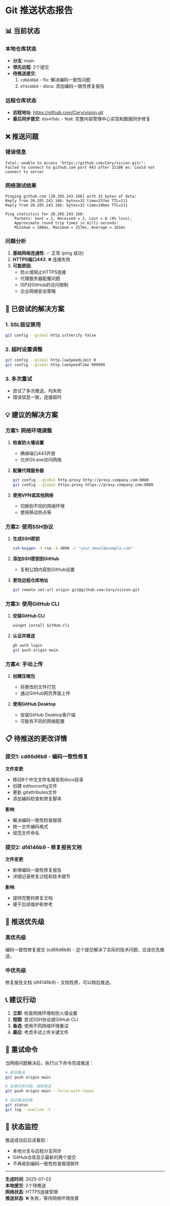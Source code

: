 # Git 推送状态报告

## 📊 当前状态

### 本地仓库状态
- **分支**: main
- **领先远程**: 2个提交
- **待推送提交**:
  1. `cd66d6b8` - fix: 解决编码一致性问题
  2. `df4146b9` - docs: 添加编码一致性修复报告

### 远程仓库状态
- **远程地址**: https://github.com/Cery/vision.git
- **最后同步提交**: `85e4fb8c` - feat: 完整内容管理中心实现和数据同步修复

## ❌ 推送问题

### 错误信息
```
fatal: unable to access 'https://github.com/Cery/vision.git/': 
Failed to connect to github.com port 443 after 21108 ms: Could not connect to server
```

### 网络测试结果
```
Pinging github.com [20.205.243.166] with 32 bytes of data:
Reply from 20.205.243.166: bytes=32 time=257ms TTL=111
Reply from 20.205.243.166: bytes=32 time=106ms TTL=111

Ping statistics for 20.205.243.166:
    Packets: Sent = 2, Received = 2, Lost = 0 (0% loss),
    Approximate round trip times in milli-seconds:
    Minimum = 106ms, Maximum = 257ms, Average = 181ms
```

### 问题分析
1. **基础网络连通性**: ✅ 正常 (ping 成功)
2. **HTTPS端口443**: ❌ 连接失败
3. **可能原因**:
   - 防火墙阻止HTTPS连接
   - 代理服务器配置问题
   - ISP对GitHub的访问限制
   - 企业网络安全策略

## 🔧 已尝试的解决方案

### 1. SSL验证禁用
```bash
git config --global http.sslVerify false
```

### 2. 超时设置调整
```bash
git config --global http.lowSpeedLimit 0
git config --global http.lowSpeedTime 999999
```

### 3. 多次重试
- 尝试了多次推送，均失败
- 错误信息一致，连接超时

## 💡 建议的解决方案

### 方案1: 网络环境调整
1. **检查防火墙设置**
   - 确保端口443开放
   - 允许Git.exe访问网络

2. **配置代理服务器**
   ```bash
   git config --global http.proxy http://proxy.company.com:8080
   git config --global https.proxy https://proxy.company.com:8080
   ```

3. **使用VPN或其他网络**
   - 切换到不同的网络环境
   - 使用移动热点等

### 方案2: 使用SSH协议
1. **生成SSH密钥**
   ```bash
   ssh-keygen -t rsa -b 4096 -C "your_email@example.com"
   ```

2. **添加SSH密钥到GitHub**
   - 复制公钥内容到GitHub设置

3. **更改远程仓库地址**
   ```bash
   git remote set-url origin git@github.com:Cery/vision.git
   ```

### 方案3: 使用GitHub CLI
1. **安装GitHub CLI**
   ```bash
   winget install GitHub.cli
   ```

2. **认证并推送**
   ```bash
   gh auth login
   git push origin main
   ```

### 方案4: 手动上传
1. **创建压缩包**
   - 将更改的文件打包
   - 通过GitHub网页界面上传

2. **使用GitHub Desktop**
   - 安装GitHub Desktop客户端
   - 可能有不同的网络配置

## 📋 待推送的更改详情

### 提交1: cd66d6b8 - 编码一致性修复
**文件变更**:
- 移动8个中文文件名报告到docs目录
- 创建.editorconfig文件
- 更新.gitattributes文件
- 添加编码检查和修复脚本

**影响**:
- 解决编码一致性检查报错
- 统一文件编码格式
- 规范文件命名

### 提交2: df4146b9 - 修复报告文档
**文件变更**:
- 新增编码一致性修复报告
- 详细记录修复过程和技术细节

**影响**:
- 提供完整的修复文档
- 便于后续维护和参考

## 🎯 推送优先级

### 高优先级
编码一致性修复提交 (cd66d6b8) - 这个提交解决了实际的技术问题，应该优先推送。

### 中优先级  
修复报告文档 (df4146b9) - 文档性质，可以稍后推送。

## 📞 建议行动

1. **立即**: 检查网络环境和防火墙设置
2. **短期**: 尝试SSH协议或GitHub CLI
3. **备选**: 使用不同网络环境重试
4. **最后**: 考虑手动上传关键文件

## 🔄 重试命令

当网络问题解决后，执行以下命令完成推送：

```bash
# 基本推送
git push origin main

# 如果仍有问题，强制推送
git push origin main --force-with-lease

# 验证推送结果
git status
git log --oneline -5
```

## 📝 状态监控

推送成功后应该看到：
- 本地分支与远程分支同步
- GitHub仓库显示最新的两个提交
- 不再收到编码一致性检查报错邮件

---

**生成时间**: 2025-07-02  
**本地提交**: 2个待推送  
**网络状态**: HTTPS连接受限  
**推送状态**: ❌ 失败，等待网络环境改善
